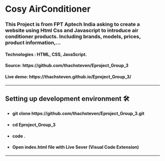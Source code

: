 <h1>Cosy AirConditioner</h1>

<h3>
  This Project is from FPT Aptech India asking to create a website using Html Css and Javascript to introduce air
  conditioner products. Including brands, models, prices, product information,...
</h3>
<h4>Technologies : HTML, CSS, JavaScript.</h4>
<h4>Source: https://github.com/thachsteven/Eproject_Group_3</h4>
<h4>Live demo: https://thachsteven.github.io/Eproject_Group_3/</h4>
<hr />
<h2>Setting up development environment 🛠</h2>

<ul>
  <li><h4>git clone https://github.com/thachsteven/Eproject_Group_3.git</h4></li>
  <li><h4>cd Eproject_Group_3</h4></li>
  <li><h4>code .</h4></li>
  <li>
    <h4>Open index.html file with Live Sever (<span>Visual Code Extension</span>)</h4>
  </li>
</ul>

<hr />
